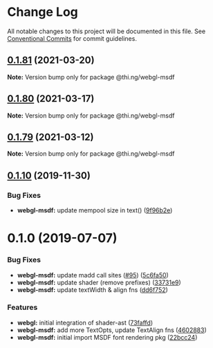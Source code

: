 # Change Log

All notable changes to this project will be documented in this file.
See [Conventional Commits](https://conventionalcommits.org) for commit guidelines.

## [0.1.81](https://github.com/thi-ng/umbrella/compare/@thi.ng/webgl-msdf@0.1.80...@thi.ng/webgl-msdf@0.1.81) (2021-03-20)

**Note:** Version bump only for package @thi.ng/webgl-msdf





## [0.1.80](https://github.com/thi-ng/umbrella/compare/@thi.ng/webgl-msdf@0.1.79...@thi.ng/webgl-msdf@0.1.80) (2021-03-17)

**Note:** Version bump only for package @thi.ng/webgl-msdf





## [0.1.79](https://github.com/thi-ng/umbrella/compare/@thi.ng/webgl-msdf@0.1.78...@thi.ng/webgl-msdf@0.1.79) (2021-03-12)

**Note:** Version bump only for package @thi.ng/webgl-msdf





## [0.1.10](https://github.com/thi-ng/umbrella/compare/@thi.ng/webgl-msdf@0.1.9...@thi.ng/webgl-msdf@0.1.10) (2019-11-30)

### Bug Fixes

* **webgl-msdf:** update mempool size in text() ([9f96b2e](https://github.com/thi-ng/umbrella/commit/9f96b2ec525cd8d8a5d5e31d39352f0c6e350991))

# 0.1.0 (2019-07-07)

### Bug Fixes

* **webgl-msdf:** update madd call sites ([#95](https://github.com/thi-ng/umbrella/issues/95)) ([5c6fa50](https://github.com/thi-ng/umbrella/commit/5c6fa50))
* **webgl-msdf:** update shader (remove prefixes) ([33731e9](https://github.com/thi-ng/umbrella/commit/33731e9))
* **webgl-msdf:** update textWidth & align fns ([dd6f752](https://github.com/thi-ng/umbrella/commit/dd6f752))

### Features

* **webgl:** initial integration of shader-ast ([73faffd](https://github.com/thi-ng/umbrella/commit/73faffd))
* **webgl-msdf:** add more TextOpts, update TextAlign fns ([4602883](https://github.com/thi-ng/umbrella/commit/4602883))
* **webgl-msdf:** initial import MSDF font rendering pkg ([22bcc24](https://github.com/thi-ng/umbrella/commit/22bcc24))
